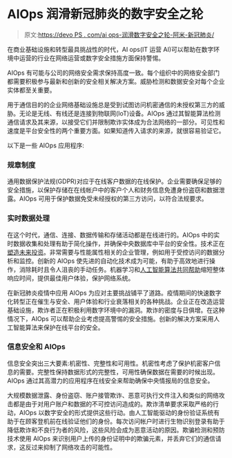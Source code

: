 # AIOps 润滑新冠肺炎的数字安全之轮

> 原文:[https://devo PS . com/ai ops-润滑数字安全之轮-阿米-新冠肺炎/](https://devops.com/aiops-greasing-the-wheel-of-digital-security-amid-covid-19/)

在商业基础设施和转型最具挑战性的时代，AI ops(IT 运营 AI)可以帮助在数字环境中运营的行业在网络运营或数字安全措施方面保持警惕。

AIOps 有可能与公司的网络安全需求保持高度一致。每个组织中的网络安全部门都需要积极参与最新和创新的安全相关解决方案。威胁检测和数据安全对每个企业实体都至关重要。

用于通信目的的企业网络基础设施总是受到试图访问机密通信的未授权第三方的威胁。无论是无线、有线还是连接到物联网(IoT)设备。AIOps 通过其智能算法检测通信请求及其来源，以接受它们并限制欺诈实体成为合法网络的一部分。可见性和速度是平台安全性的两个重要方面。如果知道传入请求的来源，就很容易验证它。

以下是一些 AIOps 应用程序:

### 规章制度

通用数据保护法规(GDPR)对应于在线客户数据的在线保护。企业需要确保足够的安全措施，以保护存储在在线帐户中的客户个人和财务信息免遭身份盗窃和数据泄露。AIOps 可用于保护数据免受未经授权的第三方访问，以符合法规要求。

### 实时数据处理

在这个时代，通信、连接、数据传输和存储活动都是在线进行的。AIOps 中的实时数据收集和处理有助于简化操作，并确保中央数据库中平台的安全性。技术正在[塑造未来投资](https://devops.com/five-technology-trends-to-shape-future-investments/)。非常需要与性能属性相关的企业管理，例如用于受控访问的数据分析和监控。创新的 AIOps 使先进的自动化技术成为可能，有助于高效地进行操作，消除耗时且令人沮丧的手动任务。机器学习和[人工智能算法共同帮助](https://devops.com/a-deep-dive-into-artificial-intelligence-for-the-it-operations-aiops/)缩短整体响应时间，提供最佳用户体验，保护网络系统。

在新冠肺炎疫情中应用 AIOps 为应对主要挑战铺平了道路。疫情期间的快速数字化转型正在催生与安全、用户体验和行业衰落相关的各种挑战。企业正在改造运营基础设施，欺诈者正在积极利用数字环境中的漏洞。欺诈的密度与日俱增。在这种情况下，AIOps 可以帮助企业考虑提高警惕的安全措施。创新的解决方案采用人工智能算法来保护在线平台的安全。

### 信息安全和 AIOps

信息安全突出三大要素:机密性、完整性和可用性。机密性考虑了保护机密客户信息的需要。完整性保持数据形式的完整性，可用性确保数据在需要的时候出现。AIOps 通过其高潜力的应用程序在线安全来帮助确保中央情报局的信息安全。

大规模数据泄露、身份盗窃、账户接管欺诈、恶意可执行文件注入和类似的网络攻击都是由于对用户账户和数据的不可控访问造成的。欺诈清单要求采取严格的行动，AIOps 以数字安全的形式提供这些行动。由人工智能驱动的身份验证系统有助于在顾客登机前在线验证他们的身份。每次访问帐户时进行生物识别登录有助于降低欺诈和不良行为者的风险，这些风险会成为恶意活动的原因。欺骗检测和预防技术使用 AIOps 来识别用户上传的身份证明中的欺骗元素，并丢弃它们的通信请求，这反过来抑制了网络攻击的可能性。